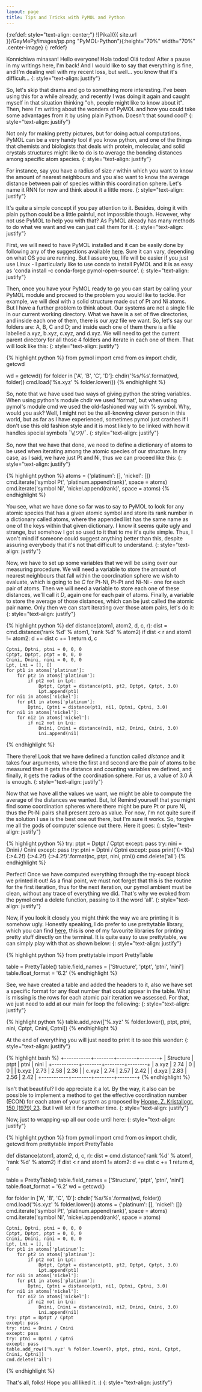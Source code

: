 ```yaml
---
layout: page
title: Tips and Tricks with PyMOL and Python
---
```


{:refdef: style="text-align: center;"}
![Pika]({{ site.url }}/GayMePy/images/pp.png "PyMOL-Python"){:height="70%" width="70%" .center-image}
{: refdef}

Konnichiwa minasan! Hello everyone! Hola todos! Olá todos! After a pause in my writings here, I'm back! And I would like to say that everything is fine, and I'm dealing well with my recent loss, but well... you know that it's difficult...
{: style="text-align: justify"}

So, let's skip that drama and go to something more interesting. I've been using this for a while already, and recently I was doing it again and caught myself in that situation thinking "oh, people might like to know about it". Then, here I'm writing about the wonders of PyMOL and how you could take some advantages from it by using plain Python. Doesn't that sound cool?
{: style="text-align: justify"}

Not only for making pretty pictures, but for doing actual computations, PyMOL can be a very handy tool if you know python, and one of the things that chemists and biologists that deals with protein, molecular, and solid crystals structures might like to do is to average the bonding distances among specific atom species.
{: style="text-align: justify"}

For instance, say you have a radius of size $r$ within which you want to know the amount of nearest neighbours and you also want to know the average distance between pair of species within this coordination sphere. Let's name it RNN for now and think about it a little more.
{: style="text-align: justify"}

It's quite a simple concept if you pay attention to it. Besides, doing it with plain python could be a little painful, not impossible though. However, why not use PyMOL to help you with that? As PyMOL already has many methods to do what we want and we can just call them for it.
{: style="text-align: justify"}

First, we will need to have PyMOL installed and it can be easily done by following any of the suggestions available [here](https://pymolwiki.org/index.php/Linux_Install). Sure it can vary, depending on what OS you are running. But I assure you, life will be easier if you just use Linux - I particularly like to use conda to install PyMOL and it is as easy as 'conda install -c conda-forge pymol-open-source'.
{: style="text-align: justify"}

Then, once you have your PyMOL ready to go you can start by calling your PyMOL module and proceed to the problem you would like to tackle. For example, we will deal with a solid structure made out of Pt and Ni atoms. But I have a further problem to think about. Our systems are not a single file in our current working directory. What we have is a set of five directories, and inside each one of them, there is our *xyz* file we want. So, let's say our folders are: A, B, C and D; and inside each one of them there is a file labelled a.xyz, b.xyz, c.xyz, and d.xyz. We will need to get the current parent directory for all those 4 folders and iterate in each one of them. That will look like this:
{: style="text-align: justify"}

{% highlight python %}
from pymol import cmd
from os import chdir, getcwd

wd = getcwd()
for folder in ['A', 'B', 'C', 'D']:
    chdir('%s/%s'.format(wd, folder))
    cmd.load('%s.xyz' % folder.lower())
{% endhighlight %}

So, note that we have used two ways of giving python the string variables. When using python's module chdir we used 'format', but when using pymol's module cmd we used the old-fashioned way with % symbol. Why, would you ask? Well, I might not be the all-knowing clever person in this world, but as far as I have experienced, sometimes pymol just crashes if I don't use this old fashion style and it is most likely to be linked with how it handles special symbols ¯\\_(ツ)_/¯.
{: style="text-align: justify"}

So, now that we have that done, we need to define a dictionary of atoms to be used when iterating among the atomic species of our structure. In my case, as I said, we have just Pt and Ni, thus we can proceed like this:
{: style="text-align: justify"}

{% highlight python %}
    atoms = {'platinum': [], 'nickel': []}
    cmd.iterate('symbol Pt', 'platinum.append(rank)', space = atoms)
    cmd.iterate('symbol Ni', 'nickel.append(rank)', space = atoms)
{% endhighlight %}

You see, what we have done so far was to say to PyMOL to look for any atomic species that has a given atomic symbol and store its rank number in a dictionary called atoms, where the appended list has the same name as one of the keys within that given dictionary. I know it seems quite ugly and strange, but somehow I got so used to it that to me it's quite simple. Thus, I won't mind if someone could suggest anything better than this, despite assuring everybody that it's not that difficult to understand.
{: style="text-align: justify"}

Now, we have to set up some variables that we will be using over our measuring procedure. We will need a variable to store the amount of nearest neighbours that fall within the coordination sphere we wish to evaluate, which is going to be *C* for Pt-Ni, Pt-Pt and Ni-Ni - one for each pair of atoms. Then we will need a variable to store each one of these distances, we'll call it *D*, again one for each pair of atoms. Finally, a variable to store the average of those distances, which can be just called the atomic pair name. Only then we can start iterating over those atom pairs, let's do it:
{: style="text-align: justify"}

{% highlight python %}
def distance(atom1, atom2, d, c, r):
    dist = cmd.distance('rank %d' % atom1, 'rank %d' % atom2)
    if dist < r and atom1 != atom2:
        d += dist
        c += 1
    return d, c

    Cptni, Dptni, ptni = 0, 0, 0
    Cptpt, Dptpt, ptpt = 0, 0, 0
    Cnini, Dnini, nini = 0, 0, 0
    Lpt, Lni = [], []
    for pt1 in atoms['platinum']:
        for pt2 in atoms['platinum']:
            if pt2 not in Lpt:
                Dptpt, Cptpt = distance(pt1, pt2, Dptpt, Cptpt, 3.0)
                Lpt.append(pt1)
    for ni1 in atoms['nickel']:
        for pt1 in atoms['platinum']:
            Dptni, Cptni = distance(pt1, ni1, Dptni, Cptni, 3.0)
    for ni1 in atoms['nickel']:
        for ni2 in atoms['nickel']:
            if ni2 not in Lni:
                Dnini, Cnini = distance(ni1, ni2, Dnini, Cnini, 3.0)
                Lni.append(ni1)
{% endhighlight %}

There there! Look that we have defined a function called *distance* and it takes four arguments, where the first and second are the pair of atoms to be measured then it gets the distance and counting variables we defined, and finally, it gets the radius of the coordination sphere. For us, a value of 3.0 &#8491; is enough.
{: style="text-align: justify"}

Now that we have all the values we want, we might be able to compute the average of the distances we wanted. But, lo! Remind yourself that you might find some coordination spheres where there might be pure Pt or pure Ni, thus the Pt-Ni pairs shall present zero as value. For now, I'm not quite sure if the solution I use is the best one out there, but I'm sure it works. So, forgive me all the gods of computer science out there. Here it goes:
{: style="text-align: justify"}

{% highlight python %}
    try: ptpt = Dptpt / Cptpt
    except: pass
    try: nini = Dnini / Cnini
    except: pass
    try: ptni = Dptni / Cptni
    except: pass
    print('{:<10s} {:>4.2f} {:>4.2f} {:>4.2f}'.format(nc, ptpt, nini, ptni))
    cmd.delete('all')
{% endhighlight %}

Perfect! Once we have computed everything through the try-except block we printed it out! As a final point, we must not forget that this is the routine for the first iteration, thus for the next iteration, our pymol ambient must be clean, without any trace of everything we did. That's why we evoked from the pymol cmd a delete function, passing to it the word 'all'.
{: style="text-align: justify"}

Now, if you look it closely you might think the way we are printing it is somehow ugly. Honestly speaking, I do prefer to use prettytable library, which you can find [here](https://pypi.org/project/prettytable/), this is one of my favourite libraries for printing pretty stuff directly on the terminal. It is quite easy to use prettytable, we can simply play with that as shown below:
{: style="text-align: justify"}

{% highlight python %}
from prettytable import PrettyTable

table = PrettyTable()
table.field_names = ['Structure', 'ptpt', 'ptni', 'nini']
table.float_format = '6.2'
{% endhighlight %}

See, we have created a table and added the headers to it, also we have set a specific format for any float number that could appear in the table. What is missing is the rows for each atomic pair iteration we assessed. For that, we just need to add at our main for loop the following:
{: style="text-align: justify"}

{% highlight python %}
    table.add_row(['%.xyz' % folder.lower(), ptpt, ptni, nini, Cptpt, Cnini, Cptni])
{% endhighlight %}

At the end of everything you will just need to print it to see this wonder:
{: style="text-align: justify"}

{% highlight bash %}
+-----------+--------+--------+--------+
| Structure |  ptpt  |  ptni  |  nini  |
+-----------+--------+--------+--------+
|   a.xyz   |   2.74 |   0    |   0    |
|   b.xyz   |   2.73 |   2.58 |   2.36 |
|   c.xyz   |   2.74 |   2.57 |   2.42 |
|   d.xyz   |   2.83 |   2.56 |   2.42 |
+-----------+--------+--------+--------+
{% endhighlight %}

Isn't that beautiful? I do appreciate it a lot. By the way, it also can be possible to implement a method to get the effective coordination number (ECON) for each atom of your system as proposed by [Hoppe, Z. Kristallogr. 150 (1979) 23](http://dx.doi.org/10.1524/zkri.1979.150.14.23). But I will let it for another time.
{: style="text-align: justify"}

Now, just to wrapping-up all our code until here:
{: style="text-align: justify"}

{% highlight python %}
from pymol import cmd
from os import chdir, getcwd
from prettytable import PrettyTable

def distance(atom1, atom2, d, c, r):
    dist = cmd.distance('rank %d' % atom1, 'rank %d' % atom2)
    if dist < r and atom1 != atom2:
        d += dist
        c += 1
    return d, c

table = PrettyTable()
table.field_names = ['Structure', 'ptpt', 'ptni', 'nini']
table.float_format = '6.2'
wd = getcwd()

for folder in ['A', 'B', 'C', 'D']:
    chdir('%s/%s'.format(wd, folder))
    cmd.load('%s.xyz' % folder.lower())
    atoms = {'platinum': [], 'nickel': []}
    cmd.iterate('symbol Pt', 'platinum.append(rank)', space = atoms)
    cmd.iterate('symbol Ni', 'nickel.append(rank)', space = atoms)

    Cptni, Dptni, ptni = 0, 0, 0
    Cptpt, Dptpt, ptpt = 0, 0, 0
    Cnini, Dnini, nini = 0, 0, 0
    Lpt, Lni = [], []
    for pt1 in atoms['platinum']:
        for pt2 in atoms['platinum']:
            if pt2 not in Lpt:
                Dptpt, Cptpt = distance(pt1, pt2, Dptpt, Cptpt, 3.0)
                Lpt.append(pt1)
    for ni1 in atoms['nickel']:
        for pt1 in atoms['platinum']:
            Dptni, Cptni = distance(pt1, ni1, Dptni, Cptni, 3.0)
    for ni1 in atoms['nickel']:
        for ni2 in atoms['nickel']:
            if ni2 not in Lni:
                Dnini, Cnini = distance(ni1, ni2, Dnini, Cnini, 3.0)
                Lni.append(ni1)
    try: ptpt = Dptpt / Cptpt
    except: pass
    try: nini = Dnini / Cnini
    except: pass
    try: ptni = Dptni / Cptni
    except: pass
    table.add_row(['%.xyz' % folder.lower(), ptpt, ptni, nini, Cptpt, Cnini, Cptni])
    cmd.delete('all')
{% endhighlight %}

That's all, folks! Hope you all liked it. :)
{: style="text-align: justify"}

